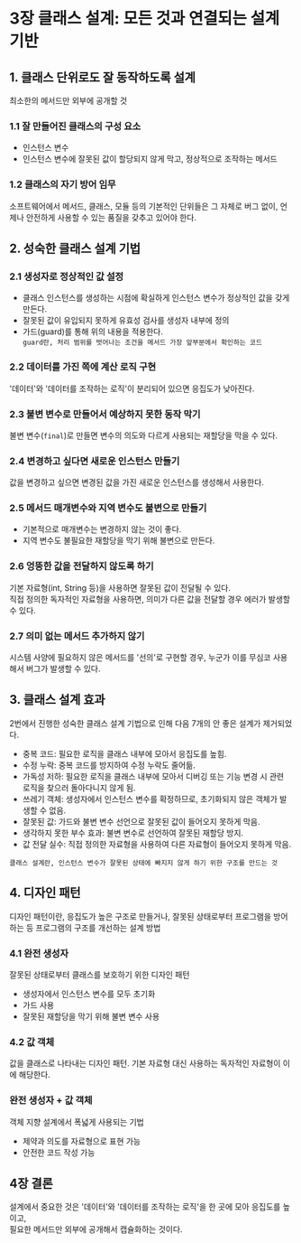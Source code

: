 # 3장 클래스 설계: 모든 것과 연결되는 설계 기반

## 1. 클래스 단위로도 잘 동작하도록 설계

최소한의 메서드만 외부에 공개할 것

### 1.1 잘 만들어진 클래스의 구성 요소
- 인스턴스 변수
- 인스턴스 변수에 잘못된 값이 할당되지 않게 막고, 정상적으로 조작하는 메서드

### 1.2 클래스의 자기 방어 임무
소프트웨어에서 메서드, 클래스, 모듈 등의 기본적인 단위들은 그 자체로 버그 없이, 언제나 안전하게 사용할 수 있는 품질을 갖추고 있어야 한다.

## 2. 성숙한 클래스 설계 기법

### 2.1 생성자로 정상적인 값 설정
- 클래스 인스턴스를 생성하는 시점에 확실하게 인스턴스 변수가 정상적인 값을 갖게 만든다.
- 잘못된 값이 유입되지 못하게 유효성 검사를 생성자 내부에 정의
- 가드(guard)를 통해 위의 내용을 적용한다.<br>
`guard란, 처리 범위를 벗어나는 조건을 메서드 가장 앞부분에서 확인하는 코드`

### 2.2 데이터를 가진 쪽에 계산 로직 구현
'데이터'와 '데이터를 조작하는 로직'이 분리되어 있으면 응집도가 낮아진다.

### 2.3 불변 변수로 만들어서 예상하지 못한 동작 막기
불변 변수(`final`)로 만들면 변수의 의도와 다르게 사용되는 재할당을 막을 수 있다.

### 2.4 변경하고 싶다면 새로운 인스턴스 만들기
값을 변경하고 싶으면 변경된 값을 가진 새로운 인스턴스를 생성해서 사용한다.

### 2.5 메서드 매개변수와 지역 변수도 불변으로 만들기
- 기본적으로 매개변수는 변경하지 않는 것이 좋다.
- 지역 변수도 불필요한 재할당을 막기 위해 불변으로 만든다.

### 2.6 엉뚱한 값을 전달하지 않도록 하기
기본 자료형(int, String 등)을 사용하면 잘못된 값이 전달될 수 있다.<br>
직접 정의한 독자적인 자료형을 사용하면, 의미가 다른 값을 전달할 경우 에러가 발생할 수 있다.

### 2.7 의미 없는 메서드 추가하지 않기
시스템 사양에 필요하지 않은 메서드를 '선의'로 구현할 경우, 누군가 이를 무심코 사용해서 버그가 발생할 수 있다.

## 3. 클래스 설계 효과

2번에서 진행한 성숙한 클래스 설계 기법으로 인해 다음 7개의 안 좋은 설계가 제거되었다.
- 중복 코드: 필요한 로직을 클래스 내부에 모아서 응집도를 높힘.
- 수정 누락: 중복 코드를 방지하여 수정 누락도 줄어듦.
- 가독성 저하: 필요한 로직을 클래스 내부에 모아서 디버깅 또는 기능 변경 시 관련 로직을 찾으러 돌아다니지 않게 됨.
- 쓰레기 객체: 생성자에서 인스턴스 변수를 확정하므로, 초기화되지 않은 객체가 발생할 수 없음.
- 잘못된 값: 가드와 불변 변수 선언으로 잘못된 값이 들어오지 못하게 막음.
- 생각하지 못한 부수 효과: 불변 변수로 선언하여 잘못된 재할당 방지.
- 값 전달 실수: 직접 정의한 자료형을 사용하여 다른 자료형이 들어오지 못하게 막음.

`클래스 설계란, 인스턴스 변수가 잘못된 상태에 빠지지 않게 하기 위한 구조를 만드는 것`

## 4. 디자인 패턴
디자인 패턴이란, 응집도가 높은 구조로 만들거나, 잘못된 상태로부터 프로그램을 방어하는 등 프로그램의 구조를 개선하는 설계 방법

### 4.1 완전 생성자
잘못된 상태로부터 클래스를 보호하기 위한 디자인 패턴
- 생성자에서 인스턴스 변수를 모두 초기화
- 가드 사용
- 잘못된 재할당을 막기 위해 불변 변수 사용


### 4.2 값 객체
값을 클래스로 나타내는 디자인 패턴. 기본 자료형 대신 사용하는 독자적인 자료형이 이에 해당한다.

### 완전 생성자 + 값 객체
객체 지향 설계에서 폭넓게 사용되는 기법
- 제약과 의도를 자료형으로 표현 가능
- 안전한 코드 작성 가능

## 4장 결론
설계에서 중요한 것은 '데이터'와 '데이터를 조작하는 로직'을 한 곳에 모아 응집도를 높이고,<br>
필요한 메서드만 외부에 공개해서 캡슐화하는 것이다.